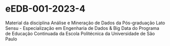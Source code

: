 # eEDB-001-2023-4
Material da disciplina Análise e Mineração de Dados da Pós-graduação Lato Sensu - Especialização em Engenharia de Dados &amp; Big Data do Programa de Educação Continuada da Escola Politécnica da Universidade de São Paulo
